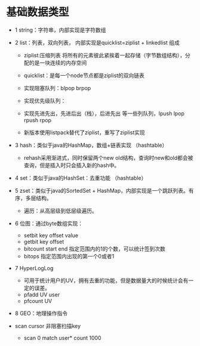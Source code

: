 # 基础数据类型
- 1 string：字符串，内部实现是字符数组
- 2 list：列表，双向列表， 内部实现是quicklist=ziplist + linkedlist 组成
    - ziplist:压缩列表 将所有的元素彼此紧挨着一起存储（字节数组结构），分配的是一块连续的内存空间
    - quicklist：是每一个node节点都是ziplist的双向链表
    - 实现阻塞队列：blpop brpop
    - 实现优先级队列：
    - 实现先进先出，先进后出（栈），后进先出 等一些列队列，lpush lpop rpush rpop
    
    - 新版本使用listpack替代了ziplist，重写了ziplist实现
    
- 3 hash：类似于java的HashMap，数组+链表实现 （hashtable）
    - rehash采用渐进式，同时保留两个new old结构，查询时new和old都会被查询，但是插入时只会插入新的hash中。

- 4 set：类似于java的HashSet：去重功能  （hashtable）

- 5 zset：类似于java的SortedSet + HashMap，内部实现是一个跳跃列表。有序，多层结构。
    - 遍历：从高层级到低层级遍历。
    
- 6 位图：通过byte数组实现：
    - setbit key offset value 
    - getbit key offset
    - bitcount start end  指定范围内的1的个数，可以统计签到次数
    - bitops 指定范围内出现的第一个0或者1
    
    
- 7 HyperLogLog
    - 可用于统计用户的UV，拥有去重的功能，但是数据量大的时候统计会有一定的误差。
    - pfadd UV user
    - pfcount UV
    
- 8 GEO：地理操作指令
    
- scan cursor 非阻塞扫描key
    - scan 0 match user* count 1000